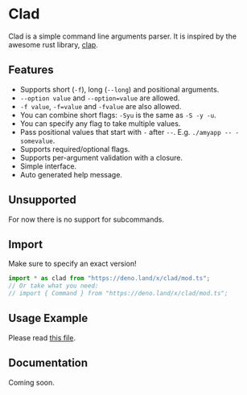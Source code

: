 # Clad

Clad is a simple command line arguments parser. It is inspired by the awesome
rust library, [clap](https://github.com/clap-rs/clap).

## Features

- Supports short (`-f`), long (`--long`) and positional arguments.
- `--option value` and `--option=value` are allowed.
- `-f value`, `-f=value` and `-fvalue` are also allowed.
- You can combine short flags: `-Syu` is the same as `-S -y -u`.
- You can specify any flag to take multiple values.
- Pass positional values that start with `-` after `--`. E.g. `./amyapp -- -somevalue`.
- Supports required/optional flags.
- Supports per-argument validation with a closure.
- Simple interface.
- Auto generated help message.

## Unsupported

For now there is no support for subcommands.

## Import

Make sure to specify an exact version!

```ts
import * as clad from "https://deno.land/x/clad/mod.ts";
// Or take what you need:
// import { Command } from "https://deno.land/x/clad/mod.ts";
```

## Usage Example

Please read [this file](./example.ts).

## Documentation

Coming soon.
